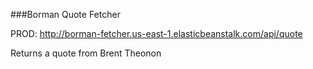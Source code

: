 ###Borman Quote Fetcher

PROD: 
http://borman-fetcher.us-east-1.elasticbeanstalk.com/api/quote

Returns a quote from Brent Theonon